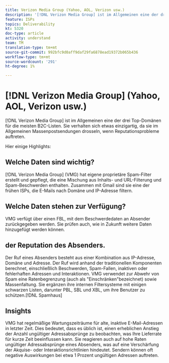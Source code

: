 ```yaml
---
title: Verizon Media Group (Yahoo, AOL, Verizon usw.)
description: '[!DNL Verizon Media Group] ist im Allgemeinen eine der drei Top-Domänen für die meisten B2C-Listen. Sie verhalten sich etwas einzigartig, da sie im Allgemeinen Massenpostsendungen drosseln, wenn Reputationsprobleme auftreten.'
feature: ISPs
topics: Deliverability
kt: 5320
doc-type: article
activity: understand
team: TM
translation-type: tm+mt
source-git-commit: 992bfc9d0aff9daf29fa6878ead19372b065b436
workflow-type: tm+mt
source-wordcount: '291'
ht-degree: 1%

---
```



# [!DNL Verizon Media Group] (Yahoo, AOL, Verizon usw.)

[!DNL Verizon Media Group] ist im Allgemeinen eine der drei Top-Domänen für die meisten B2C-Listen. Sie verhalten sich etwas einzigartig, da sie im Allgemeinen Massenpostsendungen drosseln, wenn Reputationsprobleme auftreten.

Hier einige Highlights:

## Welche Daten sind wichtig?

[!DNL Verizon Media Group] (VMG) hat eigene proprietäre Spam-Filter erstellt und gepflegt, die eine Mischung aus Inhalts- und URL-Filterung und Spam-Beschwerden enthalten. Zusammen mit Gmail sind sie eine der frühen ISPs, die E-Mails nach Domäne und IP-Adresse filtern.

## Welche Daten stehen zur Verfügung?

VMG verfügt über einen FBL, mit dem Beschwerdedaten an Absender zurückgegeben werden. Sie prüfen auch, wie in Zukunft weitere Daten hinzugefügt werden können.

## der Reputation des Absenders.

Der Ruf eines Absenders besteht aus einer Kombination aus IP-Adresse, Domäne und Adresse. Der Ruf wird anhand der traditionellen Komponenten berechnet, einschließlich Beschwerden, Spam-Fallen, inaktiven oder fehlerhaften Adressen und Interaktionen. VMG verwendet zur Abwehr von Spam eine Ratenbegrenzung (auch als &quot;Einschränken&quot;bezeichnet) sowie Massenfaltung. Sie ergänzen ihre internen Filtersysteme mit einigen schwarzen Listen, darunter PBL, SBL und XBL, um ihre Benutzer zu schützen.[!DNL Spamhaus]

## Insights

VMG hat regelmäßige Wartungszeiträume für alte, inaktive E-Mail-Adressen in letzter Zeit. Dies bedeutet, dass es üblich ist, einen erheblichen Anstieg der Anzahl ungültiger Adressabsprünge zu beobachten, was Ihre Lieferrate für kurze Zeit beeinflussen kann. Sie reagieren auch auf hohe Raten ungültiger Adressabsprünge eines Absenders, was auf eine Verschärfung der Akquise- oder Interaktionsrichtlinien hindeutet. Sendern können oft negative Auswirkungen bei etwa 1 Prozent ungültigen Adressen auftreten.
